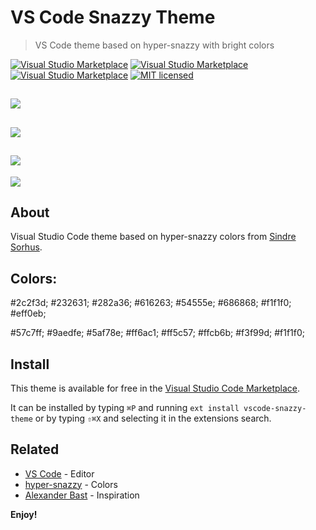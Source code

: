 # VS Code Snazzy Theme

> VS Code theme based on hyper-snazzy with bright colors

[![Visual Studio Marketplace](https://vsmarketplacebadge.apphb.com/version/xdae.vscode-snazzy-theme.svg)](https://marketplace.visualstudio.com/items/xdae.vscode-snazzy-theme) [![Visual Studio Marketplace](https://vsmarketplacebadge.apphb.com/installs/xdae.vscode-snazzy-theme.svg)](https://marketplace.visualstudio.com/items/xdae.vscode-snazzy-theme) [![Visual Studio Marketplace](https://vsmarketplacebadge.apphb.com/rating-short/xdae.vscode-snazzy-theme.svg)](https://marketplace.visualstudio.com/items/xdae.vscode-snazzy-theme) [![MIT licensed](https://img.shields.io/badge/license-MIT-blue.svg)](https://github.com/xDae/vscode-snazzy-theme/blob/master/LICENSE.md)

![](https://github.com/xDae/vscode-snazzy-theme/raw/master/cap-1.png)
---
![](https://github.com/xDae/vscode-snazzy-theme/raw/master/cap-2.png)
---
![](https://github.com/xDae/vscode-snazzy-theme/raw/master/cap-3.png)
---
![](https://github.com/xDae/vscode-snazzy-theme/raw/master/cap-4.png)

## About

Visual Studio Code theme based on hyper-snazzy colors from [Sindre Sorhus](https://github.com/sindresorhus).

## Colors:

#2c2f3d;
#232631;
#282a36;
#616263;
#54555e;
#686868;
#f1f1f0;
#eff0eb;

#57c7ff;
#9aedfe;
#5af78e;
#ff6ac1;
#ff5c57;
#ffcb6b;
#f3f99d;
#f1f1f0;


## Install

This theme is available for free in the [Visual Studio Code Marketplace](https://marketplace.visualstudio.com/items/xdae.vscode-snazzy-theme).

It can be installed by typing `⌘P` and running `ext install vscode-snazzy-theme` or by typing `⇧⌘X` and selecting it in the extensions search.

## Related

- [VS Code](https://github.com/Microsoft/vscode) - Editor
- [hyper-snazzy](https://github.com/sindresorhus/hyper-snazzy) - Colors
- [Alexander Bast](https://github.com/alexanderbast) - Inspiration

**Enjoy!**
